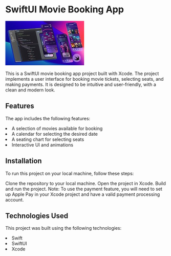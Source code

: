 <h1>SwiftUI Movie Booking App</h2>

![A picture of the strabucks app](https://github.com/Thet9354/Movie-Booking-App---SwiftUI/blob/main/movie_booking-app.jpeg)

This is a SwiftUI movie booking app project built with Xcode. The project implements a user interface for booking movie tickets, selecting seats, and making payments. It is designed to be intuitive and user-friendly, with a clean and modern look.

<h2>Features</h2>

The app includes the following features:

<li>A selection of movies available for booking</li>
<li>A calendar for selecting the desired date</li>
<li>A seating chart for selecting seats</li>
<li>Interactive UI and animations</li>

<h2>Installation</h2>

To run this project on your local machine, follow these steps:

Clone the repository to your local machine.
Open the project in Xcode.
Build and run the project.
Note: To use the payment feature, you will need to set up Apple Pay in your Xcode project and have a valid payment processing account.

<h2>Technologies Used</h2>

This project was built using the following technologies:

<li>Swift</li>
<li>SwiftUI</li>
<li>Xcode</li>
